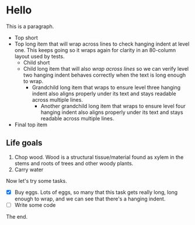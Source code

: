 # Hello

This is a paragraph.

- Top short
- Top long item that will wrap across lines to check hanging indent at level one. This keeps going so it wraps again for clarity in an 80-column layout used by tests.
    - Child short
    - Child long item that will also *wrap across lines* so we can verify level two hanging indent behaves correctly when the text is long enough to wrap.
        - Grandchild long item that wraps to ensure level three hanging indent also aligns properly under its text and stays readable across multiple lines.
          - Another grandchild long item that wraps to ensure level four hanging indent also aligns properly under its text and stays readable across multiple lines.
- Final top item

## Life goals

1. Chop wood. Wood is a structural tissue/material found as xylem in the stems and roots of trees and other woody plants.
2. Carry water

Now let's try some tasks.

- [x] Buy eggs. Lots of eggs, so many that this task gets really long, long enough to wrap, and we can see that there's a hanging indent.  
- [ ] Write some code

The end.
